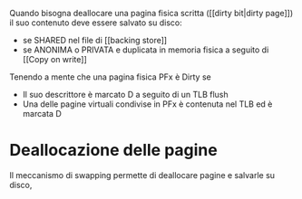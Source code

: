 Quando bisogna deallocare una pagina fisica scritta ([[dirty bit|dirty page]]) il suo contenuto deve essere salvato su disco:
- se SHARED nel file di [[backing store]] 
- se ANONIMA o PRIVATA e duplicata in memoria fisica a seguito di [[Copy on write]]

Tenendo a mente che una pagina fisica PFx è Dirty se
- Il suo descrittore è marcato D a seguito di un TLB flush
- Una delle pagine virtuali condivise in PFx è contenuta nel TLB ed è marcata D


# Deallocazione delle pagine
Il meccanismo di swapping permette di deallocare pagine e salvarle su disco,